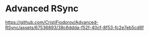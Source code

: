# Advanced RSync

https://github.com/CristiFiodorov/Advanced-RSync/assets/67536893/38c6ddda-f52f-40cf-8f53-fc2e7eb5cd6f

